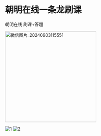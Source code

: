 # 朝明在线一条龙刷课
朝明在线 刷课+答题

<img src="https://github.com/user-attachments/assets/ea232e17-5f43-4562-a6ab-b8d7b0d3af8d" alt="微信图片_20240903115551" width="300"/>

![1](https://github.com/user-attachments/assets/b3865fbd-887d-4dc7-afdf-265f3823c4b1)
![2](https://github.com/user-attachments/assets/1a632810-fc81-409a-9b40-db315ea6d154)
